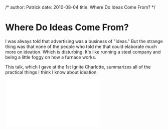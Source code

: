 /*
author: Patrick
date: 2010-08-04
title: Where Do Ideas Come From? 
*/

# Where Do Ideas Come From?

I was always told that advertising was a business of "ideas." But the strange thing was that none of the people who told me that could elaborate much more on ideation. Which is disturbing. It's like running a steel company and being a little foggy on how a furnace works. 

This talk, which I gave at the 1st Ignite Charlotte, summarizes all of the practical things I think I know about ideation. 


<div class="videoWrapper">

<iframe src="//www.youtube.com/embed/TXXfBqVrdcg" frameborder="0" allowfullscreen></iframe>

</div>